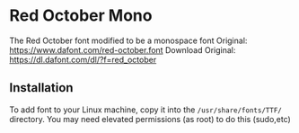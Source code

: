 # Red October Mono
The Red October font modified to be a monospace font
Original: https://www.dafont.com/red-october.font
Download Original: https://dl.dafont.com/dl/?f=red_october

## Installation
To add font to your Linux machine, copy it into the `/usr/share/fonts/TTF/` directory.
You may need elevated permissions (as root) to do this (sudo,etc)
